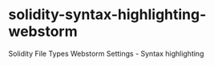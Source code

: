 # solidity-syntax-highlighting-webstorm
Solidity File Types Webstorm Settings - Syntax highlighting

